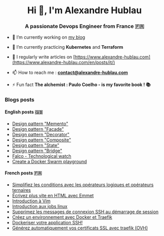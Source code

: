 <h1 align="center">Hi 👋, I'm Alexandre Hublau</h1>
<h3 align="center">A passionate <strong>Devops Engineer</strong> from France 🇫🇷</h3>

- 🔭 I’m currently working on [my blog](https://www.alexandre-hublau.com)

- 🌱 I’m currently practicing **Kubernetes** and **Terraform**

- 📝 I regularly write articles on [https://www.alexandre-hublau.com](https://www.alexandre-hublau.com/en/posts/it/)

- 📫 How to reach me : **contact@alexandre-hublau.com**

- ⚡ Fun fact **The alchemist : Paulo Coelho - is my favorite book ! 📚**

### Blogs posts

#### English posts 🇬🇧

<!-- BLOG-POST-EN-LIST:START -->
- [Design pattern &quot;Memento&quot;](https://www.alexandre-hublau.com/en/posts/it/design-pattern-memento/)
- [Design pattern &quot;Facade&quot;](https://www.alexandre-hublau.com/en/posts/it/design-pattern-facade/)
- [Design pattern &quot;Decorator&quot;](https://www.alexandre-hublau.com/en/posts/it/design-pattern-decorator/)
- [Design pattern &quot;Composite&quot;](https://www.alexandre-hublau.com/en/posts/it/design-pattern-composite/)
- [Design pattern &quot;State&quot;](https://www.alexandre-hublau.com/en/posts/it/design-pattern-state/)
- [Design pattern &quot;Bridge&quot;](https://www.alexandre-hublau.com/en/posts/it/design-pattern-bridge/)
- [Falco - Technological watch](https://www.alexandre-hublau.com/en/posts/it/technological-watch-falco/)
- [Create a Docker Swarm playground](https://www.alexandre-hublau.com/en/posts/it/tutorial-create-docker-swarm-playground/)
<!-- BLOG-POST-EN-LIST:END -->

#### French posts 🇫🇷

<!-- BLOG-POST-FR-LIST:START -->
- [Simplifiez les conditions avec les opérateurs logiques et opérateurs ternaires](https://www.alexandre-hublau.com/fr/posts/it/conditions-operateurs-logiques-ternaires/)
- [Écrivez plus vite en HTML avec Emmet](https://www.alexandre-hublau.com/fr/posts/it/emmet-ecrire-html-vite/)
- [Introduction à Vim](https://www.alexandre-hublau.com/fr/posts/it/introduction-a-vim/)
- [Introduction aux jobs linux](https://www.alexandre-hublau.com/fr/posts/it/introduction-jobs-linux/)
- [Supprimez les messages de connexion SSH au démarrage de session](https://www.alexandre-hublau.com/fr/posts/it/supprimer-messages-ssh-connexion/)
- [Créez un environnement avec Docker et Traefik](https://www.alexandre-hublau.com/fr/posts/it/creer-environnement-docker-traefik/)
- [Dockeriser votre application SSH!](https://www.alexandre-hublau.com/fr/posts/it/dockeriser-application-ssh/)
- [Générez automatiquement vos certificats SSL avec traefik &lpar;OVH&rpar;](https://www.alexandre-hublau.com/fr/posts/it/generer-certificat-https-docker-traefik/)
<!-- BLOG-POST-FR-LIST:END -->
